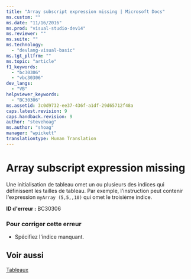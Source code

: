 ```yaml
---
title: "Array subscript expression missing | Microsoft Docs"
ms.custom: ""
ms.date: "11/16/2016"
ms.prod: "visual-studio-dev14"
ms.reviewer: ""
ms.suite: ""
ms.technology: 
  - "devlang-visual-basic"
ms.tgt_pltfrm: ""
ms.topic: "article"
f1_keywords: 
  - "bc30306"
  - "vbc30306"
dev_langs: 
  - "VB"
helpviewer_keywords: 
  - "BC30306"
ms.assetid: 3c0d9732-ee37-436f-a1df-29d65712f48a
caps.latest.revision: 9
caps.handback.revision: 9
author: "stevehoag"
ms.author: "shoag"
manager: "wpickett"
translationtype: Human Translation
---
```

# Array subscript expression missing
Une initialisation de tableau omet un ou plusieurs des indices qui définissent les tailles de tableau.  Par exemple, l'instruction peut contenir l'expression `myArray (5,5,,10)` qui omet le troisième indice.  
  
 **ID d'erreur :** BC30306  
  
### Pour corriger cette erreur  
  
-   Spécifiez l'indice manquant.  
  
## Voir aussi  
 [Tableaux](../../../visual-basic/programming-guide/language-features/arrays/index.md)